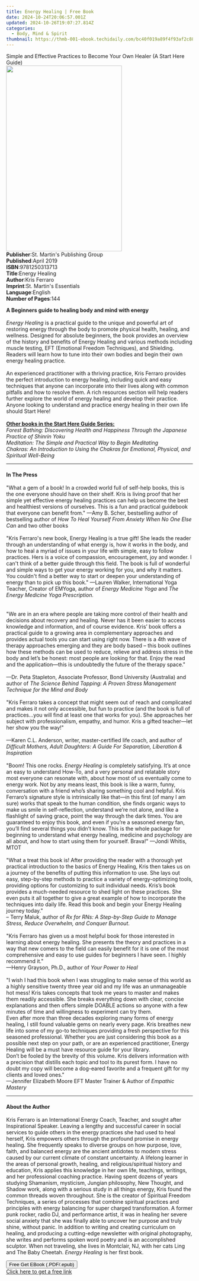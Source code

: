 ```yaml
---
title: Energy Healing | Free Book
date: 2024-10-24T20:06:57.001Z
updated: 2024-10-26T19:07:27.814Z
categories:
  - Body, Mind & Spirit
thumbnail: https://thmb-001-ebook.techidaily.com/bc40f019a89f4f93af2c88c33b1e7e8df9f8dfaf6f5ead254374c5d12135d8f6.jpg
---
```

<main id="book-container">
  <div class="flex flex-col">
    <div class="book-brief flex-1 py-6 px-4 sm:p-6 md:py-10 md:px-8">
      <!-- brief-->
      <div class="book-brief-main">
        Simple and Effective Practices to Become Your Own Healer (A Start Here
        Guide)
      </div>
    </div>
    <div
      class="book-meta-info flex-1 grid gap-4 col-start-1 col-end-3 row-start-1 sm:mb-6 sm:grid-cols-4 lg:gap-6 lg:col-start-2 lg:row-end-6 lg:row-span-6 lg:mb-0"
    >
      <div
        class="book-meta-info-left place-content-center mt-4 p-4 text-sm leading-6 col-start-2 col-span-2 dark:text-slate-400"
      >
        <img
          class="w-full h-500 object-cover rounded-lg sm:h-255 sm:col-span-2 lg:col-span-full"
          src="https://img-001-ebook.techidaily.com/39415584d4a7c399928079d8254bcdc4fb85b6149099723eaa9c1097e75011ab.jpg"
          alt=""
          width="312"
          height="500"
        />
      </div>
      <div
        class="book-meta-info-right mt-2 col-start-1 row-start-2 col-span-3 self-center"
      >
        <!-- meta data  -->
        <div class="flex flex-col px-4 md:px-8">
          <div class="flex-1">
            <strong>Publisher</strong>:<span class="px-2"
              >St. Martin&#39;s Publishing Group</span
            >
          </div>
          <div class="flex-1">
            <strong>Published</strong>:<span class="px-2">April 2019</span>
          </div>
          <div class="flex-1">
            <strong>ISBN</strong>:<span class="px-2">9781250313713</span>
          </div>
          <div class="flex-1">
            <strong>Title</strong>:<span class="px-2">Energy Healing</span>
          </div>
          <div class="flex-1">
            <strong>Author</strong>:<span class="px-2">Kris Ferraro</span>
          </div>
          <div class="flex-1">
            <strong>Imprint</strong>:<span class="px-2"
              >St. Martin&#39;s Essentials</span
            >
          </div>
          <div class="flex-1">
            <strong>Language</strong>:<span class="px-2">English</span>
          </div>
          <div class="flex-1">
            <strong>Number of Pages</strong>:<span class="px-2">144</span>
          </div>
        </div>
      </div>
    </div>
    <div class="book-description flex-1 py-6 px-4 sm:p-6 md:py-10 md:px-8">
      <div class="book-description-main">
        <div accordion-content="" id="description">
          <p>
            <b>A Beginners guide to healing body and mind with energy</b
            ><br /><br /><i>Energy Healing </i>is a practical guide to the
            unique and powerful art of restoring energy through the body to
            promote physical health, healing, and wellness. Designed for
            absolute beginners, the book provides an overview of the history and
            benefits of Energy Healing and various methods including muscle
            testing, EFT (Emotional Freedom Techniques), and Shielding. Readers
            will learn how to tune into their own bodies and begin their own
            energy healing practice. <br /><br />An experienced practitioner
            with a thriving practice, Kris Ferraro provides the perfect
            introduction to energy healing, including quick and easy techniques
            that anyone can incorporate into their lives along with common
            pitfalls and how to resolve them. A rich resources section will help
            readers further explore the world of energy healing and develop
            their practice. Anyone looking to understand and practice energy
            healing in their own life should Start Here!<br /><br /><b
              ><u>Other books in the Start Here Guide Series:</u></b
            ><br /><i
              >Forest Bathing: Discovering Health and Happiness Through the
              Japanese Practice of Shinrin Yoku<br />Meditation: The Simple and
              Practical Way to Begin Meditating<br />Chakras: An Introduction to
              Using the Chakras for Emotional, Physical, and Spiritual
              Well-Being</i
            >
          </p>
        </div>
        <div class="accordion-fader"></div>
      </div>
    </div>
    <div class="book-excerpts flex-1 py-6 px-4 sm:p-6 md:py-10 md:px-8">
      <!-- excerpts-->
      <div class="book-excerpts-main">
        <hr />
        <h4 class="placeholder placeholder-heading">
          <span>In The Press</span>
        </h4>
        <p></p>
        <p>
          "What a gem of a book! In a crowded world full of self-help books,
          this is the one everyone should have on their shelf. Kris is living
          proof that her simple yet effective energy healing practices can help
          us become the best and healthiest versions of ourselves. This is a fun
          and practical guidebook that everyone can benefit from." —Amy B.
          Scher, bestselling author of bestselling author of
          <i>How To Heal Yourself From Anxiety When No One Else Can </i>and two
          other books<br /><br />"Kris Ferraro's new book, Energy Healing is a
          true gift! She leads the reader through an understanding of what
          energy is, how it works in the body, and how to heal a myriad of
          issues in your life with simple, easy to follow practices. Hers is a
          voice of compassion, encouragement, joy and wonder. I can't think of a
          better guide through this field. The book is full of wonderful and
          simple ways to get your energy working for you, and why it matters.
          You couldn't find a better way to start or deepen your understanding
          of energy than to pick up this book." —Lauren Walker, International
          Yoga Teacher, Creator of EMYoga, author of
          <i>Energy Medicine Yoga </i>and<i>
            The Energy Medicine Yoga Prescription.</i
          ><br /><br /><br />"We are in an era where people are taking more
          control of their health and decisions about recovery and healing.
          Never has it been easier to access knowledge and information, and of
          course evidence. Kris’ book offers a practical guide to a growing area
          in complementary approaches and provides actual tools you can start
          using right now. There is a 4th wave of therapy approaches emerging
          and they are body based – this book outlines how these methods can be
          used to reduce, relieve and address stress in the body and let’s be
          honest: most people are looking for that. Enjoy the read and the
          application—this is undoubtedly the future of the therapy space."<br /><br />—Dr.
          Peta Stapleton, Associate Professor, Bond University (Australia) and
          author of
          <i
            >The Science Behind Tapping: A Proven Stress Management Technique
            for the Mind and Body<br /><br /></i
          >"Kris Ferraro takes a concept that might seem out of reach and
          complicated and makes it not only accessible, but fun to practice (and
          the book is full of practices...you will find at least one that works
          for you). She approaches her subject with professionalism, empathy,
          and humor. Kris a gifted teacher—let her show you the way!"<br /><br />—Karen
          C.L. Anderson, writer, master-certified life coach, and author of
          <i
            >Difficult Mothers, Adult Daughters: A Guide For Separation,
            Liberation &amp; Inspiration<br /><br /></i
          >"Boom! This one rocks. <i>Energy Healing</i> is completely
          satisfying. It’s at once an easy to understand How-To, and a very
          personal and relatable story most everyone can resonate with, about
          how most of us eventually come to energy work. Not by any means least,
          this book is like a warm, funny, conversation with a friend who’s
          sharing something cool and helpful. Kris Ferraro’s signature style is
          intrinsically like that—in this first (of many I am sure) works that
          speak to the human condition, she finds organic ways to make us smile
          in self-reflection, understand we’re not alone, and like a flashlight
          of saving grace, point the way through the dark times. You are
          guaranteed to enjoy this book, and even if you’re a seasoned energy
          fan, you’ll find several things you didn’t know. This is the whole
          package for beginning to understand what energy healing, medicine and
          psychology are all about, and how to start using them for yourself.
          Brava!" —Jondi Whitis, MTOT<br /><br />"What a treat this book is!
          After providing the reader with a thorough yet practical introduction
          to the basics of Energy Healing, Kris then takes us on a journey of
          the benefits of putting this information to use. She lays out easy,
          step-by-step methods to practice a variety of energy-optimizing tools,
          providing options for customizing to suit individual needs. Kris’s
          book provides a much-needed resource to shed light on these practices.
          She even puts it all together to give a great example of how to
          incorporate the techniques into daily life. Read this book and begin
          your Energy Healing journey today." <br />– Terry Maluk, author of
          <i
            >Rx for RNs: A Step-by-Step Guide to Manage Stress, Reduce
            Overwhelm, and Conquer Burnout</i
          >.<br /><br />"Kris Ferraro has given us a most helpful book for those
          interested in learning about energy healing. She presents the theory
          and practices in a way that new comers to the field can easily benefit
          for it is one of the most comprehensive and easy to use guides for
          beginners I have seen. I highly recommend it."<br />—Henry Grayson,
          Ph.D., author of <i>Your Power to Heal<br /><br /></i>"I wish I had
          this book when I was struggling to make sense of this world as a
          highly sensitive twenty three year old and my life was an unmanageable
          hot mess! Kris takes concepts that took me years to master and makes
          them readily accessible. She breaks everything down with clear,
          concise explanations and then offers simple DOABLE actions so anyone
          with a few minutes of time and willingness to experiment can try them.
          <br />Even after more than three decades exploring many forms of
          energy healing, I still found valuable gems on nearly every page. Kris
          breathes new life into some of my go-to techniques providing a fresh
          perspective for this seasoned professional. Whether you are just
          considering this book as a possible next step on your path, or are an
          experienced practitioner, Energy Healing will be a must have resource
          guide for your library. <br />Don’t be fooled by the brevity of this
          volume. Kris delivers information with a precision that distills each
          topic and tool to its purest form. I have no doubt my copy will become
          a dog-eared favorite and a frequent gift for my clients and loved
          ones."<br />—Jennifer Elizabeth Moore EFT Master Trainer &amp; Author
          of <i>Empathic Mastery</i>
        </p>
        <p></p>
      </div>
    </div>
    <div class="book-about-author flex-1 py-6 px-4 sm:p-6 md:py-10 md:px-8">
      <!-- about author-->
      <div class="book-main-author-main">
        <hr />
        <h4 class="placeholder placeholder-heading">
          <span>About the Author</span>
        </h4>
        <p>
          Kris Ferraro is an International Energy Coach, Teacher, and sought
          after Inspirational Speaker. Leaving a lengthy and successful career
          in social services to guide others in the energy practices she had
          used to heal herself, Kris empowers others through the profound
          promise in energy healing. She frequently speaks to diverse groups on
          how purpose, love, faith, and balanced energy are the ancient
          antidotes to modern stress caused by our current climate of constant
          uncertainty. A lifelong learner in the areas of personal growth,
          healing, and religious/spiritual history and education, Kris applies
          this knowledge in her own life, teachings, writings, and her
          professional coaching practice. Having spent dozens of years studying
          Shamanism, mysticism, Jungian philosophy, New Thought, and Shadow
          work, along with a serious study in all things energy, Kris found the
          common threads woven throughout. She is the creator of Spiritual
          Freedom Techniques, a series of processes that combine spiritual
          practices and principles with energy balancing for super charged
          transformation. A former punk rocker, radio DJ, and performance
          artist, it was in healing her severe social anxiety that she was
          finally able to uncover her purpose and truly shine, without panic. In
          addition to writing and creating curriculum on healing, and producing
          a cutting-edge newsletter with original photography, she writes and
          performs spoken word poetry and is an accomplished sculptor. When not
          traveling, she lives in Montclair, NJ, with her cats Ling and The Baby
          Cheetah. <i>Energy Healing</i> is her first book.
        </p>
      </div>
    </div>
    <div class="book-free-get flex-1 py-6 px-4 sm:p-6 md:py-10 md:px-8">
      <button
        id="btn-free-get"
        class="bg-blue-500 hover:bg-blue-700 text-white font-bold py-2 px-4 rounded"
      >
        Free Get EBook (.PDF/.epub)
      </button>
      <div id="countdown-display" class="px-2 text-lg mt-2"></div>
      <a
        id="free-link"
        class="hidden bg-blue-500 hover:bg-blue-700 text-white font-bold py-2 px-4 rounded"
        href="https://www.ebooks.com/en-us/book/96296076/energy-healing/kris-ferraro/"
        target="_blank"
        >Click here to get a free link</a
      >
    </div>
    <script>
      let countdownTime = 0;
      let countdownInterval = null;
      document
        .getElementById('btn-free-get')
        .addEventListener('click', startCountdown);
      function startCountdown() {
        countdownTime = new Date().getTime() + 60000 * 3;
        countdownInterval = setInterval(updateCountdown, 1000);
        document.getElementById('btn-free-get').disabled = true;
        document
          .getElementById('btn-free-get')
          .classList.add('bg-gray-500', 'cursor-not-allowed');
      }
      function updateCountdown() {
        let currentTime = new Date().getTime();
        let timeLeft = countdownTime - currentTime;
        let secondsLeft = Math.floor(timeLeft / 1000);
        document.getElementById('countdown-display').innerHTML =
          `Remaining time: ${secondsLeft} seconds.`;
        if (secondsLeft <= 0) {
          clearInterval(countdownInterval);
          document.getElementById('btn-free-get').classList.add('hidden');
          document.getElementById('free-link').classList.remove('hidden');
          document.getElementById('countdown-display').innerHTML = '';
        }
      }
    </script>
  </div>
</main>

<ins class="adsbygoogle"
      style="display:block"
      data-ad-client="ca-pub-7571918770474297"
      data-ad-slot="8358498916"
      data-ad-format="auto"
      data-full-width-responsive="true"></ins>
    